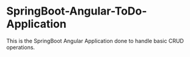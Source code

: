 # SpringBoot-Angular-ToDo-Application
This is the SpringBoot Angular Application done to handle basic CRUD operations. 
